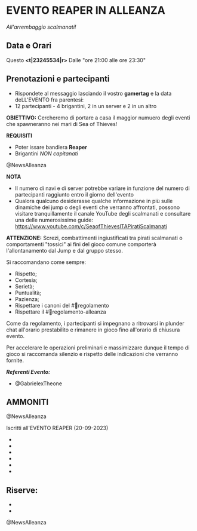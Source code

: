 # EVENTO REAPER IN ALLEANZA

*All'arrembaggio scalmanati!*

## Data e Orari
Questo **<t|23245534|r>** Dalle "ore 21:00 alle ore 23:30"

## Prenotazioni e partecipanti
- Rispondete al messaggio lasciando il vostro **gamertag** e la data deLL'EVENTO fra parentesi: 
- 12 partecipanti - 4 brigantini, 2 in un server e 2 in un altro

**OBIETTIVO:**
Cercheremo di portare a casa il maggior numuero degli eventi che spawneranno nei mari di Sea of Thieves!


**REQUISITI**
- Poter issare bandiera **Reaper**
- Brigantini *NON capitanati*

@NewsAlleanza

**NOTA**
- Il numero di navi e di server potrebbe variare in funzione del numero di partecipanti raggiunto entro il giorno dell'evento
- Qualora qualcuno desiderasse qualche informazione in più sulle dinamiche dei jump o degli eventi che verranno affrontati, possono visitare tranquillamente il canale YouTube degli scalmanati e consultare una delle numerosissime guide: https://www.youtube.com/c/SeaofThievesITAPiratiScalmanati 

**ATTENZIONE:**
Screzi, combattimenti ingiustificati tra pirati scalmanati o comportamenti "tossici" ai fini del gioco comune comporterà l'allontanamento dal Jump e dal gruppo stesso.

Si raccomandano come sempre:
- Rispetto;
- Cortesia;
- Serietà;
- Puntualità;
- Pazienza;
- Rispettare i canoni del #📜regolamento 
- Rispettare il #📜regolamento-alleanza

Come da regolamento, i partecipanti si impegnano a ritrovarsi in plunder chat all'orario prestabilito e rimanere in gioco fino all'orario di chiusura evento.

Per accelerare le operazioni preliminari e massimizzare dunque il tempo di gioco si raccomanda silenzio e rispetto delle indicazioni che verranno fornite.

***Referenti Evento:***
- @GabrielexTheone

AMMONITI
- 

@NewsAlleanza




Iscritti all'EVENTO REAPER (20-09-2023)

- 
-
-
-
-
- 

Riserve:
-
-
-

@NewsAlleanza